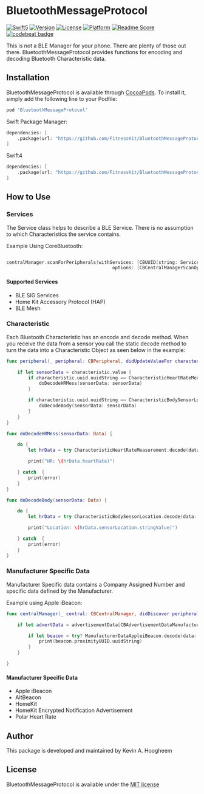# BluetoothMessageProtocol

[![Swift5](https://img.shields.io/badge/swift5-compatible-4BC51D.svg?style=flat)](https://developer.apple.com/swift)
[![Version](https://img.shields.io/cocoapods/v/BluetoothMessageProtocol.svg?style=flat)](http://cocoapods.org/pods/BluetoothMessageProtocol)
[![License](https://img.shields.io/cocoapods/l/BluetoothMessageProtocol.svg?style=flat)](http://cocoapods.org/pods/BluetoothMessageProtocol)
[![Platform](https://img.shields.io/cocoapods/p/BluetoothMessageProtocol.svg?style=flat)](http://cocoapods.org/pods/BluetoothMessageProtocol)
[![Readme Score](http://readme-score-api.herokuapp.com/score.svg?url=https://github.com/fitnesskit/bluetoothmessageprotocol)](http://clayallsopp.github.io/readme-score?url=https://github.com/fitnesskit/bluetoothmessageprotocol)
[![codebeat badge](https://codebeat.co/badges/e24e0c9d-0ec1-42fb-8384-30f7587559c0)](https://codebeat.co/projects/github-com-fitnesskit-bluetoothmessageprotocol-master)

This is not a BLE Manager for your phone.  There are plenty of those out there.  BluetoothMessageProtocol provides functions for encoding and decoding Bluetooth Characteristic data.


## Installation

BluetoothMessageProtocol is available through [CocoaPods](http://cocoapods.org). To install it, simply add the following line to your Podfile:

```ruby
pod 'BluetoothMessageProtocol'
```

Swift Package Manager:
```swift
dependencies: [
    .package(url: "https://github.com/FitnessKit/BluetoothMessageProtocol", from: "0.20.0")
]
```

Swift4
```swift
dependencies: [
    .package(url: "https://github.com/FitnessKit/BluetoothMessageProtocol", .branch("swift42")),
]
```

## How to Use

### Services

The Service class helps to describe a BLE Service.   There is no assumption to which Characteristics the service contains.

Example Using CoreBluetooth:

```swift

centralManager.scanForPeripherals(withServices: [CBUUID(string: ServiceHeartRate.uuidString),],
                                       options: [CBCentralManagerScanOptionAllowDuplicatesKey : true])

```

#### Supported Services

* BLE SIG Services
* Home Kit Accessory Protocol (HAP)
* BLE Mesh


### Characteristic

Each Bluetooth Characteristic has an encode and decode method.  When you receive the data from a sensor you call the static decode method to turn the data into a Characteristic Object as seen below in the example:

```swift
func peripheral(_ peripheral: CBPeripheral, didUpdateValueFor characteristic: CBCharacteristic, error: Error?) {

    if let sensorData = characteristic.value {
        if characteristic.uuid.uuidString == CharacteristicHeartRateMeasurement.uuidString {
            doDecodeHRMess(sensorData: sensorData)
        }

        if characteristic.uuid.uuidString == CharacteristicBodySensorLocation.uuidString {
            doDecodeBody(sensorData: sensorData)
        }
    }
}

func doDecodeHRMess(sensorData: Data) {

    do {
        let hrData = try CharacteristicHeartRateMeasurement.decode(data: sensorData)

        print("HR: \(hrData.heartRate)")

    } catch  {
        print(error)
    }
}

func doDecodeBody(sensorData: Data) {

    do {
        let hrData = try CharacteristicBodySensorLocation.decode(data: sensorData)

        print("Location: \(hrData.sensorLocation.stringValue)")

    } catch  {
        print(error)
    }
}
```

### Manufacturer Specific Data

Manufacturer Specific data contains a Company Assigned Number and specific data defined by the Manufacturer.  

Example using Apple iBeacon:

```swift
func centralManager(_ central: CBCentralManager, didDiscover peripheral: CBPeripheral, advertisementData: [String : Any], rssi RSSI: NSNumber) {

    if let advertData = advertisementData[CBAdvertisementDataManufacturerDataKey] as? Data {

        if let beacon = try? ManufacturerDataAppleiBeacon.decode(data: advertData) {
            print(beacon.proximityUUID.uuidString)
        }
    }

}
```

#### Manufacturer Specific Data

* Apple iBeacon
* AltBeacon
* HomeKit
* HomeKit Encrypted Notification Advertisement
* Polar Heart Rate


## Author

This package is developed and maintained by Kevin A. Hoogheem

## License

BluetoothMessageProtocol is available under the [MIT license](http://opensource.org/licenses/MIT)
